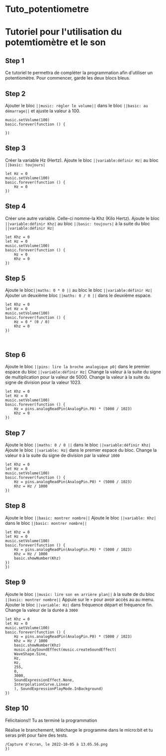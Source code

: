 # Tuto_potentiometre
# Tutoriel pour l'utilisation du potemtiomètre et le son
 
## Step 1
Ce tutoriel te permettra de compléter la programmation afin d'utiliser un potentiomètre.
Pour commencer, garde les deux blocs bleus.
 
 
## Step 2
Ajouter le bloc ``||music: régler le volume||`` dans le bloc ``||basic: au démarrage||`` et ajuste la valeur à 100.
 ```blocks
music.setVolume(100)
basic.forever(function () {
	
})

```
 
## Step 3
Créer la variable Hz (Hertz). Ajoute le bloc ``||variable:définir Hz|``  au bloc ``||basic: toujours|`` 

```blocks
let Hz = 0
music.setVolume(100)
basic.forever(function () {
    Hz = 0
})
```
 
 
## Step 4
Créer une autre variable. Celle-ci nomme-la Khz (Kilo Hertz). Ajoute le bloc ``||variable:définir Khz|``  au bloc ``||basic: toujours|`` à la suite du bloc ``||variable:définir Hz|``

 
```blocks
let Khz = 0
let Hz = 0
music.setVolume(100)
basic.forever(function () {
    Hz = 0
    Khz = 0
})
```
 
## Step 5
 
Ajoute le bloc``||maths: 0 * 0 ||`` au bloc  le bloc ``||variable:définir Hz|``
Ajouter un deuxième bloc ``||maths: 0 / 0 ||`` dans le deuxième espace.
 
```blocks
let Khz = 0
let Hz = 0
music.setVolume(100)
basic.forever(function () {
    Hz = 0 * (0 / 0)
    Khz = 0
})

 
```
 
## Step 6
Ajoute le bloc ``||pins: lire la broche analogique p0|`` dans le premier espace du bloc ``||variable:définir Hz|`` 
Change la valeur à la suite du signe de multiplication pour la valeur de 5000. 
Change la valeur à la suite du signe de division pour la valeur 1023.


```blocks
let Khz = 0
let Hz = 0
music.setVolume(100)
basic.forever(function () {
    Hz = pins.analogReadPin(AnalogPin.P0) * (5000 / 1023)
    Khz = 0
})

```
## Step 7
 Ajoute le bloc ``||maths: 0 / 0 ||`` dans le bloc ``||variable:définir Khz|``
 Ajoute le bloc ``||variable: Hz|`` dans le premier espace du bloc. 
Change la valeur ``0`` à la suite du signe de division par la valeur ``1000`` 


```blocks
let Khz = 0
let Hz = 0
music.setVolume(100)
basic.forever(function () {
    Hz = pins.analogReadPin(AnalogPin.P0) * (5000 / 1023)
    Khz = Hz / 1000
})
```

## Step 8
Ajoute le bloc ``||basic: montrer nombre||``
Ajoute le bloc ``||variable: Khz|`` dans le bloc  ``||basic: montrer nombre||``

```blocks
let Khz = 0
let Hz = 0
music.setVolume(100)
basic.forever(function () {
    Hz = pins.analogReadPin(AnalogPin.P0) * (5000 / 1023)
    Khz = Hz / 1000
    basic.showNumber(Khz)
})
})
```
## Step 9 
Ajoute le bloc ``||music: lire son en arrière plan||`` à la suite de du bloc ``||basic: montrer nombre||``
Appuie sur le ``+`` pour avoir accès au au menu.
Ajouter le bloc ``||variable: Hz|`` dans fréquence départ et fréquence fin.
Change la valeur de la durée à ``3000``

```blocks
let Khz = 0
let Hz = 0
music.setVolume(100)
basic.forever(function () {
    Hz = pins.analogReadPin(AnalogPin.P0) * (5000 / 1023)
    Khz = Hz / 1000
    basic.showNumber(Khz)
    music.playSoundEffect(music.createSoundEffect(
    WaveShape.Sine,
    Hz,
    Hz,
    255,
    0,
    3000,
    SoundExpressionEffect.None,
    InterpolationCurve.Linear
    ), SoundExpressionPlayMode.InBackground)
})
```
## Step 10
Félicitaions!! Tu as terminé la programmation

Réalise le branchement, télécharge le programme dans le micro:bit et tu seras prêt pour faire des tests.
```blocks
/Capture d'écran, le 2022-10-05 à 13.05.56.png
})
```
